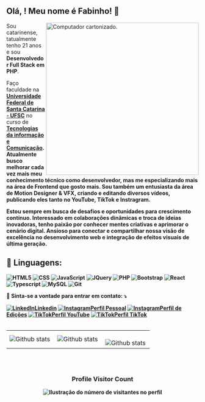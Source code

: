 ## Olá, <developers/>! Meu nome é <strong>Fabinho</strong>! 👋

<img src="https://raw.githubusercontent.com/MicaelliMedeiros/micaellimedeiros/master/image/computer-illustration.png" alt="Computador cartonizado." min-width="400px" max-width="400px" width="400px" align="right">

<p align="left"> 
  Sou catarinense, tatualmente tenho 21 anos e sou <strong>Desenvolvedor Full Stack em PHP</strong>.

Faço faculdade na <a href="https://ufsc.br/"><strong>Universidade Federal de Santa Catarina - UFSC</strong></a> no curso de <a href="https://tic.ufsc.br/"><strong>Tecnologias da informação e Comunicação<strong></strong></a>. Atualmente busco melhorar cada vez mais meu conhecimento técnico como desenvolvedor, mas me especializando mais na área de Frontend que gosto mais. Sou também um entusiasta da área de <strong>Motion Designer & VFX</strong>, criando e editando diversos vídeos, publicando eles tanto no YouTube, TikTok e Instragram.

Estou sempre em busca de desafios e oportunidades para crescimento contínuo. Interessado em colaborações dinâmicas e troca de ideias inovadoras, tenho paixão por conhecer mentes criativas e aprimorar o cenário digital. Ansioso para conectar e compartilhar nossa visão de excelência no desenvolvimento web e integração de efeitos visuais de última geração.

<h2 align="left">
 🦄 Linguagens:
</h2>

![HTML5](https://img.shields.io/badge/HTML5-E34F26?style=for-the-badge&logo=html5&logoColor=white)
![CSS](https://img.shields.io/badge/CSS3-1572B6?style=for-the-badge&logo=css3&logoColor=white)
![JavaScript](https://img.shields.io/badge/JavaScript-F7DF1E?style=for-the-badge&logo=javascript&logoColor=black)
![JQuery](https://img.shields.io/badge/jQuery-0769AD?style=for-the-badge&logo=jquery&logoColor=white)
![PHP](https://img.shields.io/badge/Php-787CB4?style=for-the-badge&logo=php&logoColor=white)
![Bootstrap](https://img.shields.io/badge/Bootstrap-563D7C?style=for-the-badge&logo=bootstrap&logoColor=white)
![React](https://img.shields.io/badge/React-20232A?style=for-the-badge&logo=react&logoColor=61DAFB)
![Typescript](https://img.shields.io/badge/TypeScript-007ACC?style=for-the-badge&logo=typescript&logoColor=white)
![MySQL](https://img.shields.io/badge/MySQL-00000F?style=for-the-badge&logo=mysql&logoColor=white)
![Git](https://img.shields.io/badge/Git-E34F26?style=for-the-badge&logo=git&logoColor=white)

<p align="left">
  💌 Sinta-se a vontade para entrar em contato: ⤵️
</p>

<a href="www.linkedin.com/in/fabinhofreitas" title="LinkedIn" target="_blank">
<img src="https://img.shields.io/badge/Perfil%20Linkedin-0077B5?style=for-the-badge&logo=linkedin&logoColor=white" alt="LinkedIn"/>Linkedin</a>

<a href="https://www.instagram.com/ffabiiin/" title="Instagram" target="_blank">
<img src="https://img.shields.io/badge/Perfil%20Instagram-E4405F?style=for-the-badge&logo=instagram&logoColor=white" alt="Instagram"/>Perfil Pessoal</a>

<a href="https://www.instagram.com/fabinhodesigns/" title="Instagram" target="_blank">
<img src="https://img.shields.io/badge/@fabinhodesigns-E4405F?style=for-the-badge&logo=instagram&logoColor=white" alt="Instagram"/>Perfil de Edições</a>

<a href="https://www.youtube.com/@fabinhodesigns" title="YouTube" target="_blank">
<img src="https://img.shields.io/badge/YouTube%20@fabinhodesigns-FF0909?style=for-the-badge&logo=youtube&logoColor=white" alt="TikTok"/>Perfil YouTube</a>

<a href="https://www.tiktok.com/@fabinhodesigns" title="TikTok" target="_blank">
<img src="https://img.shields.io/badge/Tiktok%20@fabinhodesigns-000000?style=for-the-badge&logo=tiktok&logoColor=white" alt="TikTok"/>Perfil TikTok</a>
<br>
<br>
<table>
  <tr>
    <td>
      <img
        align="left"
        src="https://github-readme-stats.vercel.app/api?username=fabinhodesigns&theme=dark&hide_border=false&include_all_commits=true&count_private=true"
        alt="Github stats"
      />
    </td>
    <td>
      <img
        align="left"
        src="https://github-readme-stats.vercel.app/api/top-langs/?username=fabinhodesigns&theme=dark&hide_border=false&include_all_commits=true&count_private=true&layout=compact"
        alt="Github stats"
      />
    </td>
    <td>
      <br />
      <img
        align="left"
        src="https://github-readme-streak-stats.herokuapp.com/?user=fabinhodesigns&theme=dark&hide_border=false"
        alt="Github stats"
      />
    </td>
  </tr>
</table>

<br>

<p align="center">
  <a
    href="https://github.com/ryo-ma/github-profile-trophy"
    title="repositório de troféus"
  >
    <img
      width="800
      src="https://github-profile-trophy.vercel.app/?username=fabinhodesigns&column=8&theme=darkhub&no-frame=true&no-bg=true"
    />
  </a>
</p>

<div align="center">
  <h3><b>Profile Visitor Count</b></h3>
</div>

<p align="center">
  <img
    src="https://profile-counter.glitch.me/fabinhodesigns/count.svg"
    alt="Ilustração do número de visitantes no perfil"
  />
</p>
